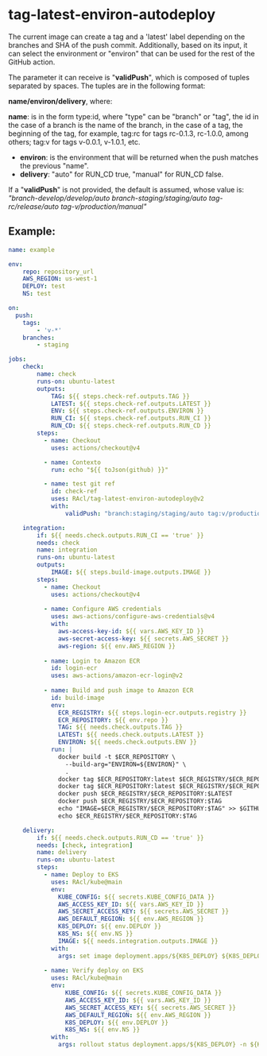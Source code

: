 # tag-latest-environ-autodeploy

The current image can create a tag and a 'latest' label depending on the branches and SHA of the push commit. Additionally, based on its input, it can select the environment or "environ" that can be used for the rest of the GitHub action.

The parameter it can receive is "**validPush**", which is composed of tuples separated by spaces. The tuples are in the following format:

**name/environ/delivery**, where:

**name**: is in the form type:id, where "type" can be "branch" or "tag", the id in the case of a branch is the name of the branch, in the case of a tag, the beginning of the tag, for example, tag:rc for tags rc-0.1.3, rc-1.0.0, among others; tag:v for tags v-0.0.1, v-1.0.1, etc.
- **environ**: is the environment that will be returned when the push matches the previous "name".
- **delivery**: "auto" for RUN_CD true, "manual" for RUN_CD false.

If a "**validPush**" is not provided, the default is assumed, whose value is: _"branch-develop/develop/auto branch-staging/staging/auto tag-rc/release/auto tag-v/production/manual"_

## Example:

```yaml
name: example

env:
    repo: repository_url
    AWS_REGION: us-west-1
    DEPLOY: test
    NS: test

on:
  push:
    tags:
        - 'v-*'
    branches:
        - staging

jobs:
    check:
        name: check
        runs-on: ubuntu-latest
        outputs:
            TAG: ${{ steps.check-ref.outputs.TAG }}
            LATEST: ${{ steps.check-ref.outputs.LATEST }}
            ENV: ${{ steps.check-ref.outputs.ENVIRON }}
            RUN_CI: ${{ steps.check-ref.outputs.RUN_CI }}
            RUN_CD: ${{ steps.check-ref.outputs.RUN_CD }}
        steps:
          - name: Checkout
            uses: actions/checkout@v4

          - name: Contexto
            run: echo "${{ toJson(github) }}"

          - name: test git ref
            id: check-ref
            uses: RAcl/tag-latest-environ-autodeploy@v2
            with:
                validPush: "branch:staging/staging/auto tag:v/production/manual"

    integration:
        if: ${{ needs.check.outputs.RUN_CI == 'true' }}
        needs: check
        name: integration
        runs-on: ubuntu-latest
        outputs:
            IMAGE: ${{ steps.build-image.outputs.IMAGE }}
        steps:
          - name: Checkout
            uses: actions/checkout@v4
      
          - name: Configure AWS credentials
            uses: aws-actions/configure-aws-credentials@v4
            with:
              aws-access-key-id: ${{ vars.AWS_KEY_ID }}
              aws-secret-access-key: ${{ secrets.AWS_SECRET }}
              aws-region: ${{ env.AWS_REGION }}
      
          - name: Login to Amazon ECR
            id: login-ecr
            uses: aws-actions/amazon-ecr-login@v2
      
          - name: Build and push image to Amazon ECR
            id: build-image
            env:
              ECR_REGISTRY: ${{ steps.login-ecr.outputs.registry }}
              ECR_REPOSITORY: ${{ env.repo }}
              TAG: ${{ needs.check.outputs.TAG }}
              LATEST: ${{ needs.check.outputs.LATEST }}
              ENVIRON: ${{ needs.check.outputs.ENV }}
            run: |
              docker build -t $ECR_REPOSITORY \
                --build-arg="ENVIRON=${ENVIRON}" \
                .
              docker tag $ECR_REPOSITORY:latest $ECR_REGISTRY/$ECR_REPOSITORY:$LATEST
              docker tag $ECR_REPOSITORY:latest $ECR_REGISTRY/$ECR_REPOSITORY:$TAG
              docker push $ECR_REGISTRY/$ECR_REPOSITORY:$LATEST
              docker push $ECR_REGISTRY/$ECR_REPOSITORY:$TAG
              echo "IMAGE=$ECR_REGISTRY/$ECR_REPOSITORY:$TAG" >> $GITHUB_OUTPUT
              echo $ECR_REGISTRY/$ECR_REPOSITORY:$TAG

    delivery:
        if: ${{ needs.check.outputs.RUN_CD == 'true' }}
        needs: [check, integration]
        name: delivery
        runs-on: ubuntu-latest
        steps:
          - name: Deploy to EKS
            uses: RAcl/kube@main
            env:
              KUBE_CONFIG: ${{ secrets.KUBE_CONFIG_DATA }}
              AWS_ACCESS_KEY_ID: ${{ vars.AWS_KEY_ID }}
              AWS_SECRET_ACCESS_KEY: ${{ secrets.AWS_SECRET }}
              AWS_DEFAULT_REGION: ${{ env.AWS_REGION }}
              K8S_DEPLOY: ${{ env.DEPLOY }}
              K8S_NS: ${{ env.NS }}
              IMAGE: ${{ needs.integration.outputs.IMAGE }}
            with:
              args: set image deployment.apps/${K8S_DEPLOY} ${K8S_DEPLOY}=${IMAGE} -n ${K8S_NS}
      
          - name: Verify deploy on EKS
            uses: RAcl/kube@main
            env:
                KUBE_CONFIG: ${{ secrets.KUBE_CONFIG_DATA }}
                AWS_ACCESS_KEY_ID: ${{ vars.AWS_KEY_ID }}
                AWS_SECRET_ACCESS_KEY: ${{ secrets.AWS_SECRET }}
                AWS_DEFAULT_REGION: ${{ env.AWS_REGION }}
                K8S_DEPLOY: ${{ env.DEPLOY }}
                K8S_NS: ${{ env.NS }}
            with:
              args: rollout status deployment.apps/${K8S_DEPLOY} -n ${K8S_NS}

```
